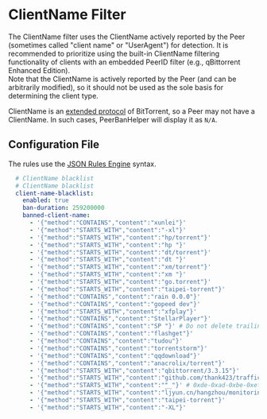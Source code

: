 # ClientName Filter

The ClientName filter uses the ClientName actively reported by the Peer (sometimes called "client name" or "UserAgent") for detection. It is recommended to prioritize using the built-in ClientName filtering functionality of clients with an embedded PeerID filter (e.g., qBittorrent Enhanced Edition).  
Note that the ClientName is actively reported by the Peer (and can be arbitrarily modified), so it should not be used as the sole basis for determining the client type.

ClientName is an [extended protocol](https://www.bittorrent.org/beps/bep_0010.html) of BitTorrent, so a Peer may not have a ClientName. In such cases, PeerBanHelper will display it as `N/A`.

## Configuration File

The rules use the [JSON Rules Engine](../misc/json-engine.md) syntax.

```yaml
  # ClientName blacklist
  # ClientName blacklist
  client-name-blacklist:
    enabled: true
    ban-duration: 259200000
    banned-client-name:
      - '{"method":"CONTAINS","content":"xunlei"}'
      - '{"method":"STARTS_WITH","content":"-xl"}'
      - '{"method":"STARTS_WITH","content":"hp/torrent"}'
      - '{"method":"STARTS_WITH","content":"hp "}'
      - '{"method":"STARTS_WITH","content":"dt/torrent"}'
      - '{"method":"STARTS_WITH","content":"dt "}'
      - '{"method":"STARTS_WITH","content":"xm/torrent"}'
      - '{"method":"STARTS_WITH","content":"xm "}'
      - '{"method":"STARTS_WITH","content":"go.torrent"}'
      - '{"method":"STARTS_WITH","content":"taipei-torrent"}'
      - '{"method":"CONTAINS","content":"rain 0.0.0"}'
      - '{"method":"CONTAINS","content":"gopeed dev"}'
      - '{"method":"STARTS_WITH","content":"xfplay"}'
      - '{"method":"CONTAINS","content":"StellarPlayer"}'
      - '{"method":"CONTAINS","content":"SP "}' # Do not delete trailing space
      - '{"method":"CONTAINS","content":"flashget"}'
      - '{"method":"CONTAINS","content":"tudou"}'
      - '{"method":"CONTAINS","content":"torrentstorm"}'
      - '{"method":"CONTAINS","content":"qqdownload"}'
      - '{"method":"CONTAINS","content":"anacrolix/torrent"}'
      - '{"method":"STARTS_WITH","content":"qbittorrent/3.3.15"}'
      - '{"method":"STARTS_WITH","content":"github.com/thank423/trafficconsume"}'
      - '{"method":"STARTS_WITH","content":"ޭ__"}' # 0xde-0xad-0xbe-0xef
      - '{"method":"STARTS_WITH","content":"ljyun.cn/hangzhou/monitoring"}'
      - '{"method":"STARTS_WITH","content":"taipei-torrent"}'
      - '{"method":"STARTS_WITH","content":"-XL"}'
